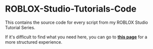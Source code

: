 # ROBLOX-Studio-Tutorials-Code
This contains the source code for every script from my ROBLOX Studio Tutorial Series.

If it's difficult to find what you need here, you can go to **[this page](https://asians-ftw.github.io/ROBLOX-Studio-Tutorials-Code/)** for a more structured experience.
